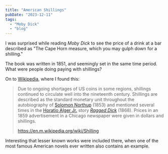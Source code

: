 ```yaml
---
title: "American Shillings"
pubDate: "2023-12-11"
tags: 
  - "Moby Dick"
  - "blog"
---
```


I was surprised while reading _Moby Dick_ to see the price of a drink at a bar described as "The Cape Horn measure, which you may gulph down for a shilling."

The book was written in 1851, and seemingly set in the same time period. What were people doing paying with shillings?

On to [Wikipedia](https://en.m.wikipedia.org/wiki/Shilling), where I found this:

> Due to ongoing shortages of US coins in some regions, shillings continued to circulate well into the nineteenth century. Shillings are described as the standard monetary unit throughout the autobiography of [Solomon Northup](https://en.m.wikipedia.org/wiki/Solomon_Northup) (1853) and mentioned several times in the [Horatio Alger Jr.](https://en.m.wikipedia.org/wiki/Horatio_Alger_Jr.) story _[Ragged Dick](https://en.m.wikipedia.org/wiki/Ragged_Dick)_ (1868). Prices in an 1859 advertisement in a Chicago newspaper were given in dollars and shillings.
> 
> https://en.m.wikipedia.org/wiki/Shilling

Interesting that lesser known works were included there, when one of the most famous American novels ever written also contains an example.

